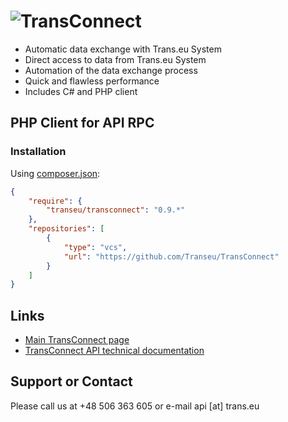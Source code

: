 ![TransConnect](http://manual.api.trans.eu/logo-transconnect.png)
============

* Automatic data exchange with Trans.eu System
* Direct access to data from Trans.eu System
* Automation of the data exchange process
* Quick and flawless performance
* Includes C# and PHP client

## PHP Client for API RPC

### Installation

Using [composer.json](https://getcomposer.org/):

```json
{
    "require": {
        "transeu/transconnect": "0.9.*"
    },
    "repositories": [
        {
            "type": "vcs",
            "url": "https://github.com/Transeu/TransConnect"
        }
    ]
}
```

## Links

* [Main TransConnect page](http://transconnect.trans.eu)
* [TransConnect API technical documentation](http://manual.api.trans.eu/annotated.html)

## Support or Contact

Please call us at +48 506 363 605 or e-mail api [at] trans.eu

